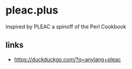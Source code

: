 # pleac.plus


inspired by PLEAC a spinoff of the Perl Cookbook

## links

* https://duckduckgo.com/?q=anylang+pleac
